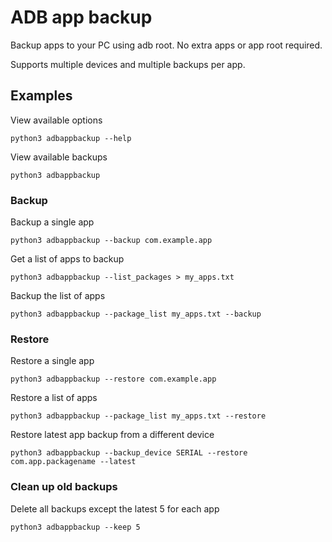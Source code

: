 # ADB app backup

Backup apps to your PC using adb root.
No extra apps or app root required.

Supports multiple devices and multiple backups per app.


## Examples

View available options

`python3 adbappbackup --help`

View available backups

`python3 adbappbackup`

### Backup

Backup a single app

`python3 adbappbackup --backup com.example.app`

Get a list of apps to backup

`python3 adbappbackup --list_packages > my_apps.txt`

Backup the list of apps

`python3 adbappbackup --package_list my_apps.txt --backup`


### Restore

Restore a single app

`python3 adbappbackup --restore com.example.app`

Restore a list of apps

`python3 adbappbackup --package_list my_apps.txt --restore`

Restore latest app backup from a different device

`python3 adbappbackup --backup_device SERIAL --restore com.app.packagename --latest`


### Clean up old backups

Delete all backups except the latest 5 for each app

`python3 adbappbackup --keep 5`
